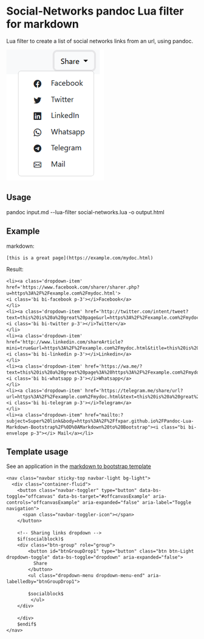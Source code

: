 # Social-Networks pandoc Lua filter for markdown

Lua filter to create a list of social networks links from an url, using pandoc.

![sharing](/media/share.png) 


## Usage

pandoc input.md --lua-filter social-networks.lua -o output.html



## Example

markdown:

```
[this is a great page](https://example.com/mydoc.html)
```

Result:

```
<li><a class='dropdown-item' href='https://www.facebook.com/sharer/sharer.php?u=https%3A%2F%2Fexample.com%2Fmydoc.html'>
<i class='bi bi-facebook p-3'></i>Facebook</a>
</li>
<li><a class='dropdown-item' href='http://twitter.com/intent/tweet?text=this%20is%20a%20great%20page&url=https%3A%2F%2Fexample.com%2Fmydoc.html'>
<i class='bi bi-twitter p-3'></i>Twitter</a>
</li>
<li><a class='dropdown-item' href='http://www.linkedin.com/shareArticle?mini=true&url=https%3A%2F%2Fexample.com%2Fmydoc.html&title=this%20is%20a%20great%20page'>
<i class='bi bi-linkedin p-3'></i>Linkedin</a>
</li>
<li><a class='dropdown-item' href='https://wa.me/?text=this%20is%20a%20great%20page%3A%20https%3A%2F%2Fexample.com%2Fmydoc.html'>
<i class='bi bi-whatsapp p-3'></i>Whatsapp</a>
</li>
<li><a class='dropdown-item' href='https://telegram.me/share/url?url=https%3A%2F%2Fexample.com%2Fmydoc.html&text=this%20is%20a%20great%20page'>
<i class='bi bi-telegram p-3'></i>Telegram</a>
</li>
<li><a class="dropdown-item" href="mailto:?subject=Super%20link&body=https%3A%2F%2Ffxpar.github.io%2FPandoc-Lua-Markdown-Bootstrap%2F%0D%0AMarkdown%20to%20Bootstrap"><i class="bi bi-envelope p-3"></i> Mail</a></li>

```

## Template usage

See an application in the [markdown to bootstrap template](https://github.com/fxpar/markdown-to-bootstrap-pandoc-lua-filter/blob/main/template/bs5.template.html)

```
<nav class="navbar sticky-top navbar-light bg-light">
  <div class="container-fluid">
    <button class="navbar-toggler" type="button" data-bs-toggle="offcanvas" data-bs-target="#offcanvasExample" aria-controls="offcanvasExample" aria-expanded="false" aria-label="Toggle navigation">
      <span class="navbar-toggler-icon"></span>
    </button>
	
	<!-- Sharing links dropdown -->
	$if(socialblock)$
	<div class="btn-group" role="group">
		<button id="btnGroupDrop1" type="button" class="btn btn-Light dropdown-toggle" data-bs-toggle="dropdown" aria-expanded="false">
		  Share
		</button>
		<ul class="dropdown-menu dropdown-menu-end" aria-labelledby="btnGroupDrop1">
		
		$socialblock$
		 </ul>
	</div>
	
	</div>
	$endif$
</nav>

```
